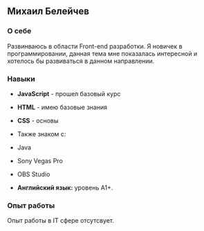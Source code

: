 ## Михаил Белейчев

### О себе
Развинваюсь в области Front-end разработки.
Я новичек в программировании, данная тема мне показалась интересной и хотелось бы развиваться в данном направлении.

### Навыки

* **JavaScript** - прошел базовый курс
* **HTML** - имею базовые знания
* **CSS** - основы

* Также знаком c:
* Java
* Sony Vegas Pro
* OBS Studio

* **Английский язык:** уровень А1+.

### Опыт работы

Опыт работы в IT сфере отсутсвует.
